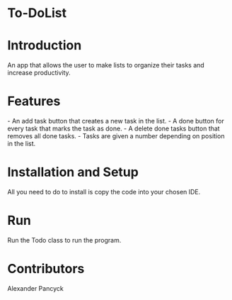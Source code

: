 # To-DoList
<h1> Introduction</h1>
An app that allows the user to make lists to organize their tasks and increase productivity.
<h1> Features</h1>
- An add task button that creates a new task in the list.
- A done button for every task that marks the task as done.
- A delete done tasks button that removes all done tasks.
- Tasks are given a number depending on position in the list.
<h1> Installation and Setup</h1>
All you need to do to install is copy the code into your chosen IDE. 
<h1> Run</h1>
Run the Todo class to run the program.
<h1> Contributors</h1>
Alexander Pancyck
